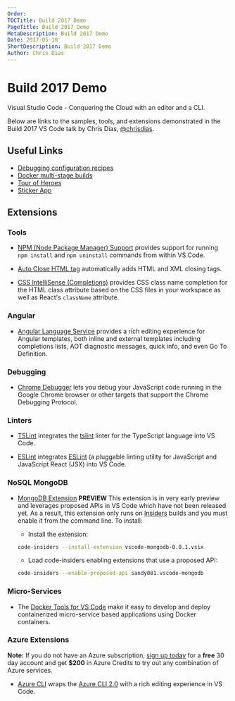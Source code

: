 ```yaml
---
Order: 
TOCTitle: Build 2017 Demo
PageTitle: Build 2017 Demo
MetaDescription: Build 2017 Demo 
Date: 2017-05-10
ShortDescription: Build 2017 Demo
Author: Chris Dias
---
```

# Build 2017 Demo

Visual Studio Code - Conquering the Cloud with an editor and a CLI.

Below are links to the samples, tools, and extensions demonstrated in the Build 2017 VS Code talk by Chris Dias, [@chrisdias](https://twitter.com/chrisdias).

## Useful Links

* [Debugging configuration recipes](https://github.com/weinand/vscode-recipes)
* [Docker multi-stage builds](https://codefresh.io/blog/node_docker_multistage/)
* [Tour of Heroes](https://github.com/johnpapa/angular-tour-of-heroes)
* [Sticker App](https://github.com/glimpse/stickerapp)

## Extensions

### Tools

* [NPM (Node Package Manager) Support](https://marketplace.visualstudio.com/items?itemName=eg2.vscode-npm-script) provides support for running `npm install` and `npm uninstall` commands from within VS Code.

* [Auto Close HTML tag](https://marketplace.visualstudio.com/items?itemName=formulahendry.auto-close-tag) automatically adds HTML and XML closing tags.

* [CSS IntelliSense (Completions)](https://marketplace.visualstudio.com/items?itemName=Zignd.html-css-class-completion) provides CSS class name completion for the HTML class attribute based on the CSS files in your workspace as well as React's `className` attribute.

### Angular

* [Angular Language Service](https://marketplace.visualstudio.com/items?itemName=Angular.ng-template) provides a rich editing experience for Angular templates, both inline and external templates including completions lists, AOT diagnostic messages, quick info, and even Go To Definition.

### Debugging

* [Chrome Debugger](https://marketplace.visualstudio.com/items?itemName=msjsdiag.debugger-for-chrome) lets you debug your JavaScript code running in the Google Chrome browser or other targets that support the Chrome Debugging Protocol.

### Linters

* [TSLint](https://marketplace.visualstudio.com/items?itemName=eg2.tslint) integrates the [tslint](https://github.com/palantir/tslint) linter for the TypeScript language into VS Code.

* [ESLint](https://marketplace.visualstudio.com/items?itemName=dbaeumer.vscode-eslint) integrates [ESLint](http://eslint.org/) (a pluggable linting utility for JavaScript and JavaScript React (JSX) into VS Code.

### NoSQL MongoDB

* [MongoDB Extension](https://code.visualstudio.com/demo/vscode-mongodb-0.0.1.vsix) **PREVIEW** This extension is in very early preview and leverages proposed APIs in VS Code which have not been released yet. As a result, this extension only runs on [Insiders](https://code.visualstudio.com/insiders) builds and you must enable it from the command line.  To install:

  * Install the extension:
  
  ``` bash
  code-insiders --install-extension vscode-mongodb-0.0.1.vsix
  ```
  * Load code-insiders enabling extensions that use a proposed API:
  
  ``` bash
  code-insiders --enable-proposed-api sandy081.vscode-mongodb
  ```

### Micro-Services

* The [Docker Tools for VS Code](https://marketplace.visualstudio.com/items?itemName=PeterJausovec.vscode-docker) make it easy to develop and deploy containerized micro-service based applications using Docker containers.

### Azure Extensions

**Note:** If you do not have an Azure subscription, [sign up today](https://azure.microsoft.com/en-us/free/?b=16.48) for a **free** 30 day account and get **$200** in Azure Credits to try out any combination of Azure services.

* [Azure CLI](https://marketplace.visualstudio.com/items?itemName=ms-vscode.azurecli) wraps the [Azure CLI 2.0](https://aka.ms/GetTheAzureCLI) with a rich editing experience in VS Code.